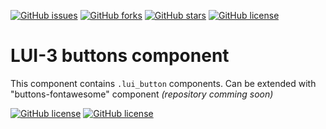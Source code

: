 [![GitHub issues](https://img.shields.io/github/issues/LUI-3/buttons.svg)](https://github.com/LUI-3/buttons/issues)
[![GitHub forks](https://img.shields.io/github/forks/LUI-3/buttons.svg)](https://github.com/LUI-3/buttons/network)
[![GitHub stars](https://img.shields.io/github/stars/LUI-3/buttons.svg)](https://github.com/LUI-3/buttons/stargazers)
[![GitHub license](https://img.shields.io/badge/license-MIT-blue.svg)](https://raw.githubusercontent.com/LUI-3/buttons/master/license.md)

# LUI-3 buttons component
This component contains `.lui_button` components. Can be extended with "buttons-fontawesome" component *(repository comming soon)*

[![GitHub license](http://content.github.lui-3.cz/repo-design/button_docs.jpg)](//lui-3.cz/docs/component/buttons/)
[![GitHub license](http://content.github.lui-3.cz/repo-design/button_releases.jpg)](//github.com/LUI-3/buttons/releases/latest)
